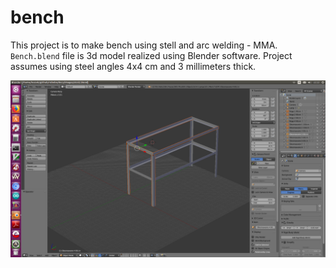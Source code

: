 # bench

This project is to make bench using stell and arc welding - MMA. `Bench.blend` file is 3d model realized using Blender software. Project assumes using steel angles 4x4 cm and 3 millimeters thick.

![Image](bench.png)


